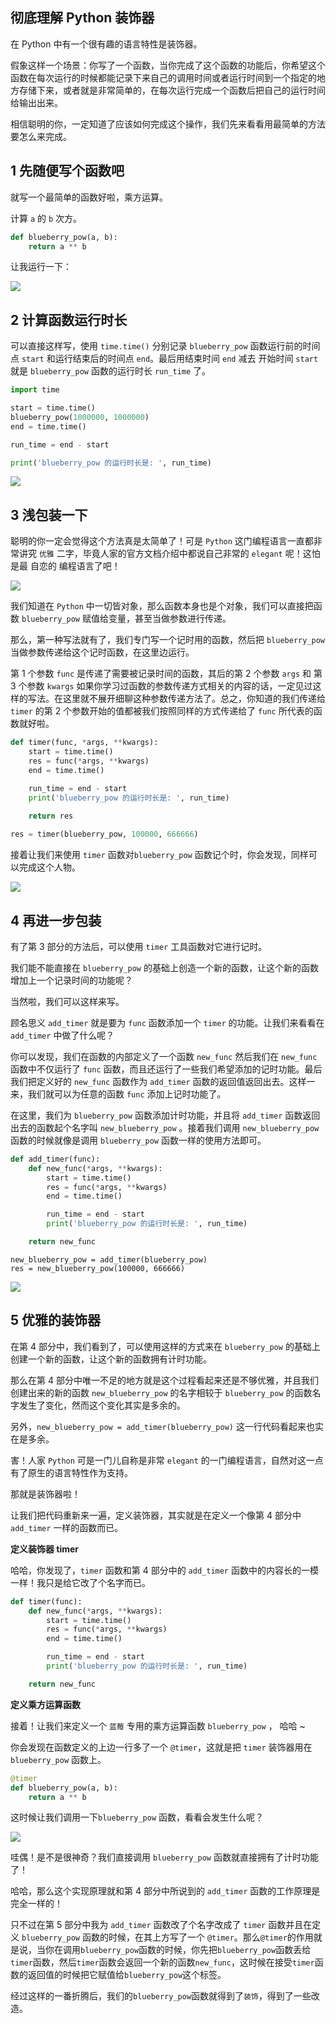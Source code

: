 ## 彻底理解 Python 装饰器

在 Python 中有一个很有趣的语言特性是装饰器。

假象这样一个场景：你写了一个函数，当你完成了这个函数的功能后，你希望这个函数在每次运行的时候都能记录下来自己的调用时间或者运行时间到一个指定的地方存储下来，或者就是非常简单的，在每次运行完成一个函数后把自己的运行时间给输出出来。

相信聪明的你，一定知道了应该如何完成这个操作，我们先来看看用最简单的方法要怎么来完成。

## 1 先随便写个函数吧

就写一个最简单的函数好啦，乘方运算。

计算 `a` 的 `b` 次方。

```python
def blueberry_pow(a, b):
    return a ** b
```

让我运行一下：

![](content.assets/image-20230208153909863.png)



## 2 计算函数运行时长

可以直接这样写，使用 `time.time()` 分别记录 `blueberry_pow` 函数运行前的时间点 `start` 和运行结束后的时间点 `end`。最后用结束时间 `end` 减去 开始时间 `start` 就是 `blueberry_pow` 函数的运行时长 `run_time` 了。

```python
import time

start = time.time()
blueberry_pow(1000000, 1000000)
end = time.time()

run_time = end - start

print('blueberry_pow 的运行时长是: ', run_time)
```

![](content.assets/image-20230208154628540.png)



## 3 浅包装一下

聪明的你一定会觉得这个方法真是太简单了！可是 `Python` 这门编程语言一直都非常讲究 `优雅` 二字，毕竟人家的官方文档介绍中都说自己非常的 `elegant` 呢！这怕是最 自恋的 编程语言了吧！

![](content.assets/image-20230208155106513.png)

我们知道在 `Python` 中一切皆对象，那么函数本身也是个对象，我们可以直接把函数 `blueberry_pow` 赋值给变量，甚至当做参数进行传递。

那么，第一种写法就有了，我们专门写一个记时用的函数，然后把 `blueberry_pow` 当做参数传递给这个记时函数，在这里边运行。

第 1 个参数 `func` 是传递了需要被记录时间的函数，其后的第 2 个参数 `args` 和 第 3 个参数 `kwargs` 如果你学习过函数的参数传递方式相关的内容的话，一定见过这样的写法。在这里就不展开细聊这种参数传递方法了。总之，你知道的我们传递给 `timer` 的第 2 个参数开始的值都被我们按照同样的方式传递给了 `func` 所代表的函数就好啦。

```python
def timer(func, *args, **kwargs):
    start = time.time()
    res = func(*args, **kwargs)
    end = time.time()

    run_time = end - start
    print('blueberry_pow 的运行时长是: ', run_time)
    
    return res
```

```python
res = timer(blueberry_pow, 100000, 666666)
```



接着让我们来使用 `timer` 函数对`blueberry_pow` 函数记个时，你会发现，同样可以完成这个人物。

![](content.assets/image-20230208160430156.png)



## 4 再进一步包装

有了第 3 部分的方法后，可以使用 `timer` 工具函数对它进行记时。

我们能不能直接在 `blueberry_pow` 的基础上创造一个新的函数，让这个新的函数增加上一个记录时间的功能呢？

当然啦，我们可以这样来写。

顾名思义 `add_timer` 就是要为 `func` 函数添加一个 `timer` 的功能。让我们来看看在 `add_timer` 中做了什么呢？

你可以发现，我们在函数的内部定义了一个函数 `new_func` 然后我们在 `new_func` 函数中不仅运行了 `func` 函数，而且还运行了一些我们希望添加的记时功能。最后我们把定义好的 `new_func` 函数作为 `add_timer` 函数的返回值返回出去。这样一来，我们就可以为任意的函数 `func` 添加上记时功能了。

在这里，我们为 `blueberry_pow` 函数添加计时功能，并且将 `add_timer` 函数返回出去的函数起个名字叫 `new_blueberry_pow` 。接着我们调用 `new_blueberry_pow` 函数的时候就像是调用 `blueberry_pow` 函数一样的使用方法即可。

```python
def add_timer(func):
    def new_func(*args, **kwargs):
        start = time.time()
        res = func(*args, **kwargs)
        end = time.time()

        run_time = end - start
        print('blueberry_pow 的运行时长是: ', run_time)

    return new_func
```

```
new_blueberry_pow = add_timer(blueberry_pow)
res = new_blueberry_pow(100000, 666666)
```

![](content.assets/image-20230208161525933.png)



## 5 优雅的装饰器

在第 4 部分中，我们看到了，可以使用这样的方式来在 `blueberry_pow` 的基础上创建一个新的函数，让这个新的函数拥有计时功能。

那么在第 4 部分中唯一不足的地方就是这个过程看起来还是不够优雅，并且我们创建出来的新的函数 `new_blueberry_pow` 的名字相较于 `blueberry_pow` 的函数名字发生了变化，然而这个变化其实是多余的。

另外，`new_blueberry_pow = add_timer(blueberry_pow)` 这一行代码看起来也实在是多余。

害！人家 `Python` 可是一门儿自称是非常 `elegant` 的一门编程语言，自然对这一点有了原生的语言特性作为支持。

那就是装饰器啦！

让我们把代码重新来一遍，定义装饰器，其实就是在定义一个像第 4 部分中 `add_timer` 一样的函数而已。

**定义装饰器 timer**

哈哈，你发现了，`timer` 函数和第 4 部分中的 `add_timer` 函数中的内容长的一模一样！我只是给它改了个名字而已。

```python
def timer(func):
    def new_func(*args, **kwargs):
        start = time.time()
        res = func(*args, **kwargs)
        end = time.time()

        run_time = end - start
        print('blueberry_pow 的运行时长是: ', run_time)

    return new_func
```

**定义乘方运算函数**

接着！让我们来定义一个 `蓝莓` 专用的乘方运算函数 `blueberry_pow` ， 哈哈 ~

你会发现在函数定义的上边一行多了一个 `@timer`，这就是把 `timer` 装饰器用在 `blueberry_pow` 函数上。

```python
@timer
def blueberry_pow(a, b):
    return a ** b
```

这时候让我们调用一下`blueberry_pow` 函数，看看会发生什么呢？

![](content.assets/image-20230208162417105.png)

哇偶！是不是很神奇？我们直接调用 `blueberry_pow` 函数就直接拥有了计时功能了！

哈哈，那么这个实现原理就和第 4 部分中所说到的 `add_timer` 函数的工作原理是完全一样的！

只不过在第 5 部分中我为 `add_timer` 函数改了个名字改成了 `timer` 函数并且在定义 `blueberry_pow` 函数的时候，在其上方写了一个 `@timer`。那么`@timer`的作用就是说，当你在调用`blueberry_pow`函数的时候，你先把`blueberry_pow`函数丢给`timer`函数，然后`timer`函数会返回一个新的函数`new_func`，这时候在接受`timer`函数的返回值的时候把它赋值给`blueberry_pow`这个标签。

经过这样的一番折腾后，我们的`blueberry_pow`函数就得到了`装饰`，得到了一些改造。